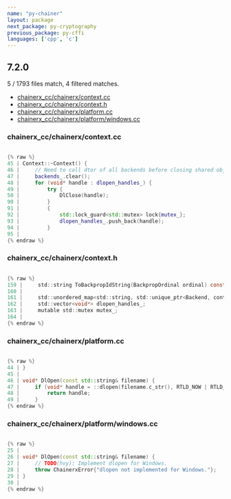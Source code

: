 ```yaml
---
name: "py-chainer"
layout: package
next_package: py-cryptography
previous_package: py-cffi
languages: ['cpp', 'c']
---
```

## 7.2.0
5 / 1793 files match, 4 filtered matches.

 - [chainerx_cc/chainerx/context.cc](#chainerx_ccchainerxcontextcc)
 - [chainerx_cc/chainerx/context.h](#chainerx_ccchainerxcontexth)
 - [chainerx_cc/chainerx/platform.cc](#chainerx_ccchainerxplatformcc)
 - [chainerx_cc/chainerx/platform/windows.cc](#chainerx_ccchainerxplatformwindowscc)

### chainerx_cc/chainerx/context.cc

```cpp

{% raw %}
45 | Context::~Context() {
46 |     // Need to call dtor of all backends before closing shared objects
47 |     backends_.clear();
48 |     for (void* handle : dlopen_handles_) {
49 |         try {
50 |             DlClose(handle);
90 |         }
91 |         {
92 |             std::lock_guard<std::mutex> lock{mutex_};
93 |             dlopen_handles_.push_back(handle);
94 |         }
95 | 
{% endraw %}

```
### chainerx_cc/chainerx/context.h

```c

{% raw %}
159 |     std::string ToBackpropIdString(BackpropOrdinal ordinal) const;
160 | 
161 |     std::unordered_map<std::string, std::unique_ptr<Backend, context_detail::BackendDeleter>> backends_;
162 |     std::vector<void*> dlopen_handles_;
163 |     mutable std::mutex mutex_;
164 | 
{% endraw %}

```
### chainerx_cc/chainerx/platform.cc

```cpp

{% raw %}
44 | }
45 | 
46 | void* DlOpen(const std::string& filename) {
47 |     if (void* handle = ::dlopen(filename.c_str(), RTLD_NOW | RTLD_LOCAL)) {
48 |         return handle;
49 |     }
{% endraw %}

```
### chainerx_cc/chainerx/platform/windows.cc

```cpp

{% raw %}
25 | 
26 | void* DlOpen(const std::string& filename) {
27 |     // TODO(hvy): Implement dlopen for Windows.
28 |     throw ChainerxError{"dlopen not implemented for Windows."};
29 | }
30 | 
{% endraw %}

```